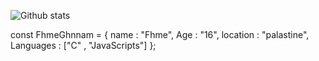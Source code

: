 
   ![Github stats](https://github-readme-stats.vercel.app/api?username=fhmeghnnam&theme=highcontrast&show_icons=true&count_private=true)
   
   
   const FhmeGhnnam = {
   name : "Fhme",
   Age : "16",
   location : "palastine",
  Languages : ["C" , "JavaScripts"]
};


<!--
**fhmeghnnam/fhmeghnnam** is a ✨ _special_ ✨ repository because its `README.md` (this file) appears on your GitHub profile.



Here are some ideas to get you started:

- 🔭 I’m currently working on ...
- 🌱 I’m currently learning ...
- 👯 I’m looking to collaborate on ...
- 🤔 I’m looking for help with ...
- 💬 Ask me about ...
- 📫 How to reach me: ...
- 😄 Pronouns: ...
- ⚡ Fun fact: ...
-->

